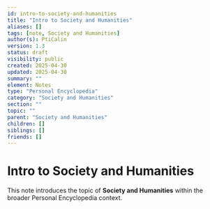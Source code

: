 ```yaml
---
id: intro-to-society-and-humanities
title: "Intro to Society and Humanities"
aliases: []
tags: [note, Society and Humanities]
author(s): PtiCalin
version: 1.3
status: draft
visibility: public
created: 2025-04-30
updated: 2025-04-30
summary: ""
element: Notes
type: "Personal Encyclopedia"
category: "Society and Humanities"
section: ""
topic: ""
parent: "Society and Humanities"
children: []
siblings: []
friends: []
---
```

# Intro to Society and Humanities

This note introduces the topic of **Society and Humanities** within the broader Personal Encyclopedia context.
